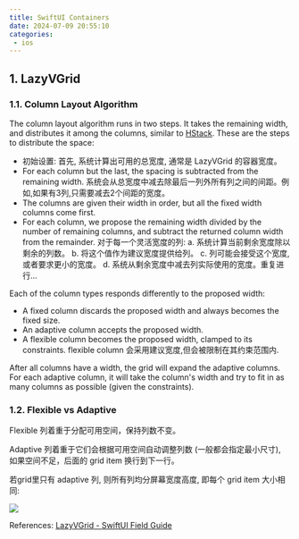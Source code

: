 ```yaml
---
title: SwiftUI Containers
date: 2024-07-09 20:55:10
categories:
 - ios
---
```


## 1.  LazyVGrid

### 1.1. Column Layout Algorithm 

The column layout algorithm runs in two steps. It takes the remaining width, and distributes it among the columns, similar to [HStack](https://www.swiftuifieldguide.com/layout/hstack/). These are the steps to distribute the space:

- 初始设置: 首先, 系统计算出可用的总宽度, 通常是 LazyVGrid 的容器宽度。
- For each column but the last, the spacing is subtracted from the remaining width. 系统会从总宽度中减去除最后一列外所有列之间的间距。例如,如果有3列,只需要减去2个间距的宽度。
- The columns are given their width in order, but all the fixed width columns come first.
- For each column, we propose the remaining width divided by the number of remaining columns, and subtract the returned column width from the remainder. 对于每一个灵活宽度的列: a. 系统计算当前剩余宽度除以剩余的列数。 b. 将这个值作为建议宽度提供给列。 c. 列可能会接受这个宽度,或者要求更小的宽度。 d. 系统从剩余宽度中减去列实际使用的宽度。重复进行...

Each of the column types responds differently to the proposed width:

- A fixed column discards the proposed width and always becomes the fixed size.
- An adaptive column accepts the proposed width. 
- A flexible column becomes the proposed width, clamped to its constraints.  flexible column 会采用建议宽度,但会被限制在其约束范围内. 

After all columns have a width, the grid will expand the adaptive columns. For each adaptive column, it will take the column's width and try to fit in as many columns as possible (given the constraints).

### 1.2. Flexible vs Adaptive

Flexible 列着重于分配可用空间，保持列数不变。

Adaptive 列着重于它们会根据可用空间自动调整列数 (一般都会指定最小尺寸), 如果空间不足，后面的 grid item 换行到下一行。

若grid里只有 adaptive 列, 则所有列均分屏幕宽度高度, 即每个 grid item 大小相同:

![](https://pub-2a6758f3b2d64ef5bb71ba1601101d35.r2.dev/blogs/2024/07/288b4b8a2dfbe9aa1b7c380afdfd937a.jpg)

References: [LazyVGrid - SwiftUI Field Guide](https://www.swiftuifieldguide.com/layout/lazyvgrid/)

